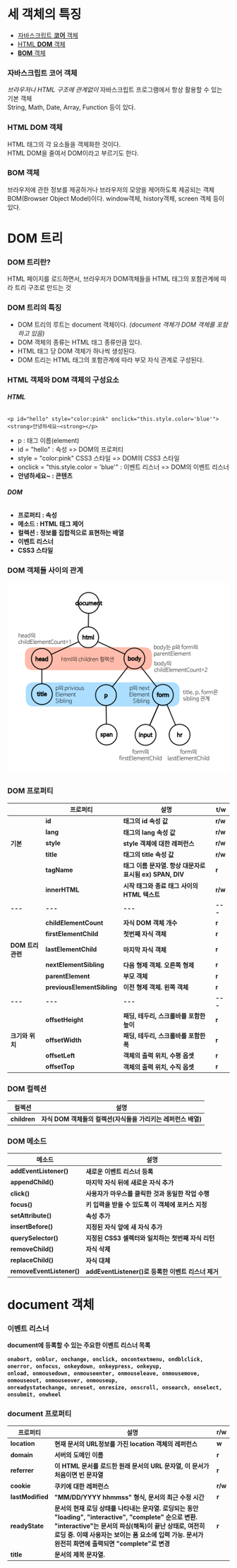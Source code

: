# **세 객체의 특징**

- [자바스크립트 **코어** 객체](#자바스크립트-코어-객체)
- [HTML **DOM** 객체](#html-dom-객체)
- [**BOM** 객체](#bom-객체)

### 자바스크립트 코어 객체
*브라우저나 HTML 구조에 관계없이* 자바스크립트 프로그램에서 항상 활용할 수 있는 기본 객체   
String, Math, Date, Array, Function 등이 있다.

### HTML DOM 객체
HTML 태그의 각 요소들을 객체화한 것이다.   
HTML DOM을 줄여서 DOM이라고 부르기도 한다.

### BOM 객체
브라우저에 관한 정보를 제공하거나 브라우저의 모양을 제어하도록 제공되는 객체 BOM(Browser Object Model)이다.
window객체, history객체, screen 객체 등이 있다.







# **DOM 트리**

### DOM 트리란?
HTML 페이지를 로드하면서, 브라우저가 DOM객체들을 HTML 태그의 포함관계에 따라 트리 구조로 만드는 것   

### DOM 트리의 특징
- DOM 트리의 루트는 document 객체이다. *(document 객체가 DOM 객체를 포함하고 있음)*
- DOM 객체의 종류는 HTML 태그 종류만큼 있다.
- HTML 태그 당 DOM 객체가 하나씩 생성된다.
- DOM 트리는 HTML 태그의 포함관계에 따라 부모 자식 관계로 구성된다.


### HTML 객체와 DOM 객체의 구성요소

###### **HTML**
```
<p id="hello" style="color:pink" onclick="this.style.color='blue'"><strong>안녕하세요~<strong></p>
```
- p : 태그 이름(element)
- id = "hello" : 속성 => DOM의 프로퍼티
- style = "color:pink" CSS3 스타일 => DOM의 CSS3 스타일
- onclick = "this.style.color = 'blue'" : 이벤트 리스너 => DOM의 이벤트 리스너
- <strong>안녕하세요~<strong> : 콘텐츠

###### **DOM**
- 프로퍼티 : 속성
- 메소드 : HTML 태그 제어
- 컬렉션 : 정보를 집합적으로 표현하는 배열
- 이벤트 리스너
- CSS3 스타일


### DOM 객체들 사이의 관계
![DOM 트리에서 DOM 객체들 사이의 관계](https://raw.githubusercontent.com/banyanya/Daily_Commit/master/HTML5%2BCSS3%2BJavascript/200224/graph.png)



### DOM 프로퍼티
||프로퍼티|설명|t/w|
|---|---|---|---|
||id|태그의 id 속성 값|r/w|
||lang|태그의 lang 속성 값|r/w|
|기본|style|style 객체에 대한 레퍼런스|r/w|
||title|태그의 title 속성 값|r/w|
||tagName|태그 이름 문자열. 항상 대문자로 표시됨 ex) SPAN, DIV|r|
||innerHTML|시작 태그와 종료 태그 사이의 HTML 텍스트|r/w|
|---|---|---|---|
||childElementCount|자식 DOM 객체 개수|r|
||firstElementChild|첫번째 자식 객체|r|
|DOM 트리 관련|lastElementChild|마지막 자식 객체|r|
||nextElementSibling|다음 형제 객체. 오른쪽 형제|r|
||parentElement|부모 객체|r|
||previousElementSibling|이전 형제 객체. 왼쪽 객체|r|
|---|---|---|---|
||offsetHeight|패딩, 테두리, 스크롤바를 포함한 높이|r|
|크기와 위치|offsetWidth|패딩, 테두리, 스크롤바를 포함한 폭|r|
||offsetLeft|객체의 출력 위치, 수평 옵셋|r|
||offsetTop|객체의 출력 위치, 수직 옵셋|r|



### DOM 컬렉션
|컬렉션|설명|
|---|---|
|children|자식 DOM 객체들의 컬렉션(자식들을 가리키는 레퍼런스 배열)|



### DOM 메소드
|메소드|설명|
|---|---|
|addEventListener()|새로운 이벤트 리스너 등록|
|appendChild()|마지막 자식 뒤에 새로운 자식 추가|
|click()|사용자가 마우스를 클릭한 것과 동일한 작업 수행|
|focus()|키 입력을 받을 수 있도록 이 객체에 포커스 지정|
|setAttribute()|속성 추가|
|insertBefore()|지정된 자식 앞에 새 자식 추가|
|querySelector()|지정된 CSS3 셀렉터와 일치하는 첫번째 자식 리턴|
|removeChild()|자식 삭제|
|replaceChild()|자식 대체|
|removeEventListener()|addEventListener()로 등록한 이벤트 리스너 제거|







# **document 객체**

### 이벤트 리스너
document에 등록할 수 있는 주요한 이벤트 리스너 목록
```
onabort, onblur, onchange, onclick, oncontextmenu, ondblclick, onerror, onfocus, onkeydown, onkeypress, onkeyup,
onload, onmousedown, onmouseenter, onmouseleave, onmousemove, onmouseout, onmouseover, onmouseup,
onreadystatechange, onreset, onresize, onscroll, onsearch, onselect, onsubmit, onwheel
```

### document 프로퍼티
|프로퍼티|설명|r/w|
|---|---|---|
|location|현재 문서의 URL정보를 가진 location 객체의 레퍼런스|w|
|domain|서버의 도메인 이름|r|
|referrer|이 HTML 문서를 로드한 원래 문서의 URL 문자열, 이 문서가 처음이면 빈 문자열|r|
|cookie|쿠키에 대한 레퍼런스|r/w|
|lastModified|"MM/DD/YYYY hhmmss" 형식, 문서의 최근 수정 시간|r|
|readyState|문서의 현재 로딩 상태를 나타내는 문자열. 로딩되는 동안 "loading", "interactive", "complete" 순으로 변환. "interactive"는 문서의 파싱(해독)이 끝난 상태로, 여전히 로딩 중. 이때 사용자는 보이는 폼 요소에 입력 가능. 문서가 완전히 화면에 출력되면 "complete"로 변경|r|
|title|문서의 제목 문자열. <title> 태그가 없으면 빈 문자열|r/w|
|body|body 객체에 대한 레퍼런스|r/w|
|head|head 객체에 대한 레퍼런스|r|
|defaultView|문서가 출력된 브라우저 윈도우(window)에 대한 레퍼런스|r|
|activeElement|문서가 포커스를 받을 때 문서내 포커스를 받는 자식 객체|r|
|documentElement|html 객체에 대한 레퍼런스|r|
|URL|현재 문서의 URL|r|


### document 컬렉션
|컬렉션|설명|r/w|
|---|---|---|
|images|문서 내의 모든 <img> 객체들의 컬렉션|r|
|links|문서 내의 href 속성을 가진 모든 링크 객체(<a>나 <area>)들의 컬렉션|r|
|forms|문서 내의 모든 폼 <form> 객체들의 컬렉션|r|


### document 메소드
|메소드|설명|
|---|---|
|getElementsByTagName()|동일한 태그(ex. div) 이름을 가진 DOM 객체의 컬렉션 리턴|
|getElementsByClassName()|동일한 클래스 이름을 가진 DOM 객체의 컬렉션 리턴|
|getElementsByName()|주어진 name 속성 값을 가진 모든 태그(DOM 객체)의 컬렉션 리턴|
|getElementById|주어진 id 속성 값을 가진 첫번째 DOM 객체 리턴|
|addEventListener()|document 객체에 이벤트 리스너 등록|
|close()|document 객체에 있는 HTML 콘텐츠를 브라우저에 출력하고, 더 이상 쓰기를 받지 않음|
|createElement()|HTML 태그의 동적 생성|
|open()|document에 담긴 콘텐츠를 모두 지우고, 새로운 HTML 콘텐츠를 쓸 수 있도록 열기|
|removeEventListener()|document 객체에 등록된 이벤트 리스너 제거|
|write()|document에 HTML 콘텐츠 삽입. DOM 트리에 연결되고 브라우저에 출력됨|
|writeln()|write() + '\n'|






# **HTML 문서의 동적 구성**

### DOM 객체 동적 생성
<div> 태그의 DOM 객체를 생성

```
var newDIV = document.createElement("div");
```

<div> 태그에 HTML 텍스트를 삽입

```
newDIV.innerHTML = "새로 생성한 DIV입니다.";
```

<div> 태그에 자바스크립트 코드를 이용하여 속성을 추가. CSS3 스타일 추가

```
newDIV.setAttribute("id", "myDiv"); // id = myDiv
newDIV.style.backgroundColor = "yellow";
```

### DOM 트리에 삽입
```
부모.appendChild(DOM객체); // DOM 객체를 부모의 마지막 자식으로 삽입
부모.insertBefore(DOM객체, [, 기준자식]); // DOM 객체를 부모의 자식 객체 중 기준자식 앞에 삽입

var p = document.getElementById("p"); // <p "id=p"> 태그의 DOM 객체 찾기
p.appendChild(newDiv);
```